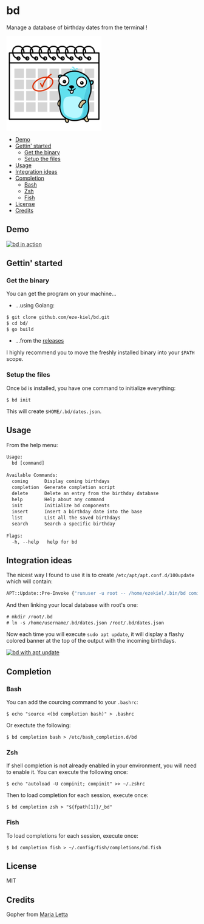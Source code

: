 # bd

Manage a database of birthday dates from the terminal !

<img align="center" src="./img/21.png" width="250" height="250" />

  - [Demo](#demo)
  - [Gettin' started](#gettin-started)
    - [Get the binary](#get-the-binary)
    - [Setup the files](#setup-the-files)
  - [Usage](#usage)
  - [Integration ideas](#integration-ideas)
  - [Completion](#completion)
    - [Bash](#bash)
    - [Zsh](#zsh)
    - [Fish](#fish)
  - [License](#license)
  - [Credits](#credits)

## Demo

[![bd in action](https://asciinema.org/a/wrCm3ZEcBpDuLpIxwDSMo27jh.svg)](https://asciinema.org/a/wrCm3ZEcBpDuLpIxwDSMo27jh)

## Gettin' started

### Get the binary

You can get the program on your machine...

* ...using Golang:

```
$ git clone github.com/eze-kiel/bd.git
$ cd bd/
$ go build
```

* ...from the [releases](https://github.com/eze-kiel/bd/releases)

I highly recommend you to move the freshly installed binary into your `$PATH` scope.

### Setup the files

Once `bd` is installed, you have one command to initialize everything:

```
$ bd init
```

This will create `$HOME/.bd/dates.json`.

## Usage

From the help menu:

```
Usage:
  bd [command]

Available Commands:
  coming      Display coming birthdays
  completion  Generate completion script
  delete      Delete an entry from the birthday database
  help        Help about any command
  init        Initialize bd components
  insert      Insert a birthday date into the base
  list        List all the saved birthdays
  search      Search a specific birthday

Flags:
  -h, --help   help for bd
```

## Integration ideas

The nicest way I found to use it is to create `/etc/apt/apt.conf.d/100update` which will contain:

```bash
APT::Update::Pre-Invoke {"runuser -u root -- /home/ezekiel/.bin/bd coming 2>&1 | /usr/games/lolcat";};
```

And then linking your local database with root's one:

```
# mkdir /root/.bd
# ln -s /home/username/.bd/dates.json /root/.bd/dates.json
```
Now each time you will execute `sudo apt update`, it will display a flashy colored banner at the top of the output with the incoming birthdays.

[![bd with apt update](https://asciinema.org/a/IZGQb4wvlNdmVThLKl25gMfeU.svg)](https://asciinema.org/a/IZGQb4wvlNdmVThLKl25gMfeU)

## Completion

### Bash

You can add the courcing command to your `.bashrc`:

```
$ echo "source <(bd completion bash)" > .bashrc
```

Or exectute the following:

```
$ bd completion bash > /etc/bash_completion.d/bd
```

### Zsh

If shell completion is not already enabled in your environment, you will need to enable it.  You can execute the following once:

```
$ echo "autoload -U compinit; compinit" >> ~/.zshrc
```

Then to load completion for each session, execute once:

```
$ bd completion zsh > "${fpath[1]}/_bd"
```

### Fish

To load completions for each session, execute once:

```
$ bd completion fish > ~/.config/fish/completions/bd.fish
```

## License

MIT

## Credits

Gopher from [Maria Letta](https://github.com/MariaLetta/free-gophers-pack)